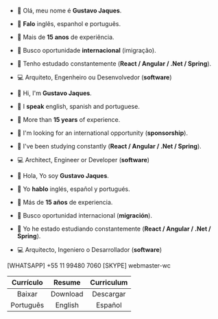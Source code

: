 
- 👋 Olá, meu nome é **Gustavo Jaques**.
- 💬 **Falo** inglês, espanhol e português.
- 💼 Mais de **15 anos** de experiência.
- 👀 Busco oportunidade **internacional** (imigração).
- 📘 Tenho estudado constantemente (**React / Angular / .Net / Spring**).
- 💻 Arquiteto, Engenheiro ou Desenvolvedor (**software**)

- 👋 Hi, I'm **Gustavo Jaques**.
- 💬 I **speak** english, spanish and portuguese.
- 💼 More than **15 years** of experience.
- 👀 I'm looking for an international opportunity (**sponsorship**).
- 📘 I've been studying constantly (**React / Angular / .Net / Spring**).
- 💻 Architect, Engineer or Developer (**software**)

- 👋 Hola, Yo soy **Gustavo Jaques**.
- 💬 Yo **hablo** inglés, español y portugués.
- 💼 Más de **15 años** de experiencia.
- 👀 Busco oportunidad internacional (**migración**).
- 📘 Yo he estado estudiando constantemente (**React / Angular / .Net / Spring**).
- 💻 Arquitecto, Ingeniero o Desarrollador (**software**)

[WHATSAPP] +55 11 99480 7060 [SKYPE] webmaster-wc

|  Currículo  |   Resume    |  Curriculum  |
|:-----------:|:-----------:|:------------:|
|   Baixar    |  Download   |   Descargar  |
|  Português  |   English   |    Español   |
